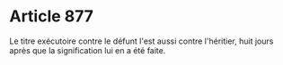 # Article 877

Le titre exécutoire contre le défunt l'est aussi contre l'héritier, huit jours après que la signification lui en a été faite.
